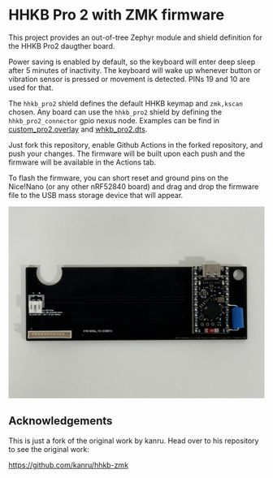 # HHKB Pro 2 with ZMK firmware

This project provides an out-of-tree Zephyr module and shield definition for the HHKB Pro2 daugther board.

Power saving is enabled by default, so the keyboard will enter deep sleep after 
5 minutes of inactivity. The keyboard will wake up whenever button or vibration sensor is pressed or movement is detected. PINs 19 and 10 are used for that.

The `hhkb_pro2` shield defines the default HHKB keymap and `zmk,kscan` chosen. Any board can use the `hhkb_pro2` shield by defining the `hhkb_pro2_connector` gpio nexus node. Examples can be find in [custom_pro2.overlay](config/boards/shields/custom_pro2/custom_pro2.overlay) and [whkb_pro2.dts](config/boards/arm/whkb_pro2/whkb_pro2.dts).

Just fork this repository, enable Github Actions in the forked repository, and push your changes. The firmware will be built upon each push and the firmware will be available in the Actions tab.

To flash the firmware, you can short reset and ground pins on the Nice!Nano (or any other nRF52840 board) and drag and drop the firmware file to the USB mass storage device that will appear.

![pcb](./docs/images/pcb.jpeg)

## Acknowledgements

This is just a fork of the original work by kanru. Head over to his repository to see the original work:

https://github.com/kanru/hhkb-zmk
